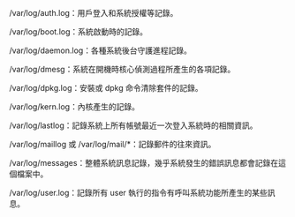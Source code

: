 /var/log/auth.log：用戶登入和系統授權等記錄。

/var/log/boot.log：系統啟動時的記錄。

/var/log/daemon.log：各種系統後台守護進程記錄。

/var/log/dmesg：系統在開機時核心偵測過程所產生的各項記錄。

/var/log/dpkg.log：安裝或 dpkg 命令清除套件的記錄。

/var/log/kern.log：內核產生的記錄。

/var/log/lastlog：記錄系統上所有帳號最近一次登入系統時的相關資訊。

/var/log/maillog 或 /var/log/mail/\*：記錄郵件的往來資訊。

/var/log/messages：整體系統訊息記錄，幾乎系統發生的錯誤訊息都會記錄在這個檔案中。

/var/log/user.log：記錄所有 user 執行的指令有呼叫系統功能所產生的某些訊息。

